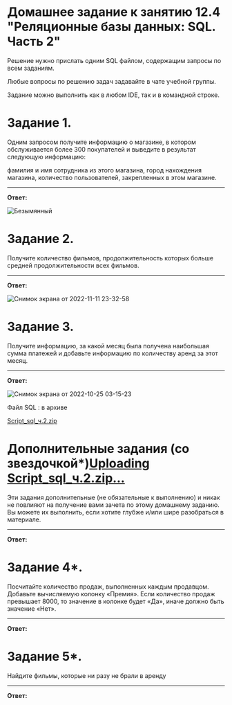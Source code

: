 # Домашнее задание к занятию 12.4 "Реляционные базы данных: SQL. Часть 2"


Решение нужно прислать одним SQL файлом, содержащим запросы по всем заданиям.

Любые вопросы по решению задач задавайте в чате учебной группы.

Задание можно выполнить как в любом IDE, так и в командной строке.

# Задание 1.
Одним запросом получите информацию о магазине, в котором обслуживается более 300 покупателей и выведите в результат следующую информацию:

фамилия и имя сотрудника из этого магазина,
город нахождения магазина,
количество пользователей, закрепленных в этом магазине.
___
**Ответ:**

![Безымянный](https://user-images.githubusercontent.com/94833070/201009459-cc918fa2-7252-4277-a887-c69af412d208.jpg)



# Задание 2.
Получите количество фильмов, продолжительность которых больше средней продолжительности всех фильмов.


___
**Ответ:**

![Снимок экрана от 2022-11-11 23-32-58](https://user-images.githubusercontent.com/94833070/201387108-46db8026-06d0-4077-93a7-32a2d69268b3.png)



# Задание 3.
Получите информацию, за какой месяц была получена наибольшая сумма платежей и добавьте информацию по количеству аренд за этот месяц.
___
**Ответ:**

![Снимок экрана от 2022-10-25 03-15-23](https://user-images.githubusercontent.com/94833070/197620405-3488c599-a300-474f-99b2-243a5bd56433.png)

Файл SQL : в архиве

[Script_sql_ч.2.zip](https://github.com/Andreev-Vladimir-Igorevich/dz_netology/files/10014453/Script_sql_.2.zip)


# Дополнительные задания (со звездочкой*)[Uploading Script_sql_ч.2.zip…]()

Эти задания дополнительные (не обязательные к выполнению) и никак не повлияют на получение вами зачета по этому домашнему заданию. Вы можете их выполнить, если хотите глубже и/или шире разобраться в материале.
___
**Ответ:**


# Задание 4*.
Посчитайте количество продаж, выполненных каждым продавцом. Добавьте вычисляемую колонку «Премия». Если количество продаж превышает 8000, то значение в колонке будет «Да», иначе должно быть значение «Нет».
___
**Ответ:**



# Задание 5*.
Найдите фильмы, которые ни разу не брали в аренду
___
**Ответ:**
